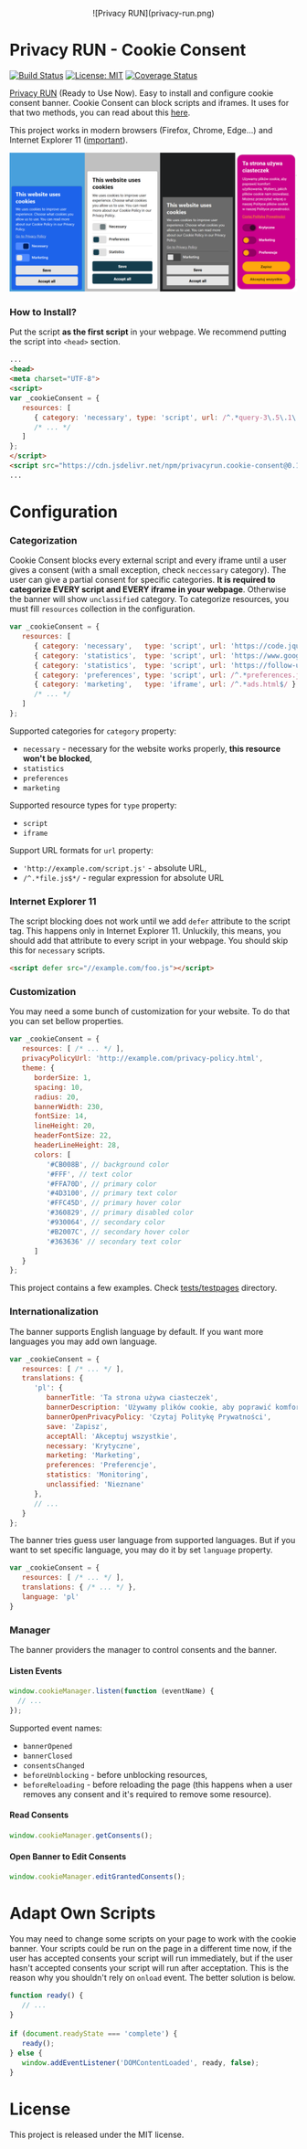 <p align="center">
	![Privacy RUN](privacy-run.png)
</p>

# Privacy RUN - Cookie Consent

[![Build Status](https://travis-ci.org/PrivacyRUN/cookie-consent.svg?branch=master)](https://travis-ci.org/PrivacyRUN/cookie-consent) [![License: MIT](https://img.shields.io/badge/license-MIT-brightgreen.svg)](/LICENSE) [![Coverage Status](https://coveralls.io/repos/github/PrivacyRUN/cookie-consent/badge.svg?branch=master)](https://coveralls.io/github/PrivacyRUN/cookie-consent?branch=master)

[Privacy RUN](https://www.privacyrun.com/) (Ready to Use Now). Easy to install and configure cookie consent banner. Cookie Consent can block scripts and iframes. It uses for that two methods, you can read about this [here](https://medium.com/snips-ai/how-to-block-third-party-scripts-with-a-few-lines-of-javascript-f0b08b9c4c0).

This project works in modern browsers (Firefox, Chrome, Edge...) and Internet Explorer 11 ([important](#internet-explorer-11)).

![Cookie Consent](cookie-consent.png)

### How to Install?

Put the script **as the first script** in your webpage. We recommend putting the script into `<head>` section.

```html
...
<head>
<meta charset="UTF-8">
<script>
var _cookieConsent = {
   resources: [
      { category: 'necessary', type: 'script', url: /^.*query-3\.5\.1\.min\.js$/ },
      /* ... */
   ]
};
</script>
<script src="https://cdn.jsdelivr.net/npm/privacyrun.cookie-consent@0.1.0/cookieconsent.js"></script>
...
```

# Configuration

### Categorization

Cookie Consent blocks every external script and every iframe until a user gives a consent (with a small exception, check `neccessary` category). The user can give a partial consent for specific categories. **It is required to categorize EVERY script and EVERY iframe in your webpage**. Otherwise the banner will show `unclassified` category. To categorize resources, you must fill `resources` collection in the configuration.

```js
var _cookieConsent = {
   resources: [
      { category: 'necessary',   type: 'script', url: 'https://code.jquery.com/jquery-3.5.1.min.js' },
      { category: 'statistics',  type: 'script', url: 'https://www.google-analytics.com/analytics.js' },
      { category: 'statistics',  type: 'script', url: 'https://follow-user.com/follow.js' },
      { category: 'preferences', type: 'script', url: /^.*preferences.js$/ },
      { category: 'marketing',   type: 'iframe', url: /^.*ads.html$/ },
      /* ... */
   ]
};
```

Supported categories for `category` property:
- `necessary` - necessary for the website works properly, **this resource won't be blocked**,
- `statistics`
- `preferences`
- `marketing`

Supported resource types for `type` property:
- `script`
- `iframe`

Support URL formats for `url` property:
- `'http://example.com/script.js'` - absolute URL,
- `/^.*file.js$*/` - regular expression for absolute URL

### Internet Explorer 11

The script blocking does not work until we add `defer` attribute to the script tag. This happens only in Internet Explorer 11. Unluckily, this means, you should add that attribute to every script in your webpage. You should skip this for  `necessary` scripts.

```html
<script defer src="//example.com/foo.js"></script>
```

### Customization

You may need a some bunch of customization for your website. To do that you can set bellow properties.

```js
var _cookieConsent = {
   resources: [ /* ... */ ],
   privacyPolicyUrl: 'http://example.com/privacy-policy.html',
   theme: {
      borderSize: 1,
      spacing: 10,
      radius: 20,
      bannerWidth: 230,
      fontSize: 14,
      lineHeight: 20,
      headerFontSize: 22,
      headerLineHeight: 28,
      colors: [
         '#CB008B', // background color
         '#FFF', // text color
         '#FFA70D', // primary color
         '#4D3100', // primary text color
         '#FFC45D', // primary hover color
         '#360829', // primary disabled color
         '#930064', // secondary color
         '#B2007C', // secondary hover color
         '#363636' // secondary text color
      ]
   }
};
```

This project contains a few examples. Check [tests/testpages](tests/testpages) directory.

### Internationalization

The banner supports English language by default. If you want more languages you may add own language.

```js
var _cookieConsent = {
   resources: [ /* ... */ ],
   translations: {
      'pl': {
         bannerTitle: 'Ta strona używa ciasteczek',
         bannerDescription: 'Używamy plików cookie, aby poprawić komfort użytkowania. Wybierz, jakich plików cookie nam zezwalasz.',
         bannerOpenPrivacyPolicy: 'Czytaj Politykę Prywatności',
         save: 'Zapisz',
         acceptAll: 'Akceptuj wszystkie',
         necessary: 'Krytyczne',
         marketing: 'Marketing',
         preferences: 'Preferencje',
         statistics: 'Monitoring',
         unclassified: 'Nieznane'
      },
      // ...
   }
};
```

The banner tries guess user language from supported languages. But if you want to set specific language, you may do it by set `language` property.

```js
var _cookieConsent = {
   resources: [ /* ... */ ],
   translations: { /* ... */ },
   language: 'pl'
}
```

### Manager

The banner providers the manager to control consents and the banner.

#### Listen Events

```ts
window.cookieManager.listen(function (eventName) {
  // ...
});
``` 
Supported event names:

* `bannerOpened`
* `bannerClosed`
* `consentsChanged`
* `beforeUnblocking` - before unblocking resources,
* `beforeReloading` - before reloading the page (this happens when a user removes any consent and it's required to remove some resource).

#### Read Consents

```js
window.cookieManager.getConsents();
```

#### Open Banner to Edit Consents

```js
window.cookieManager.editGrantedConsents();
```

# Adapt Own Scripts

You may need to change some scripts on your page to work with the cookie banner. Your scripts could be run on the page in a different time now, if the user has accepted consents your script will run immediately, but if the user hasn't accepted consents your script will run after acceptation. This is the reason why you shouldn't rely on `onload` event.  The better solution is below.

```js
function ready() {
   // ...
}

if (document.readyState === 'complete') {
   ready();
} else {
   window.addEventListener('DOMContentLoaded', ready, false);
}
```

# License

This project is released under the MIT license.
